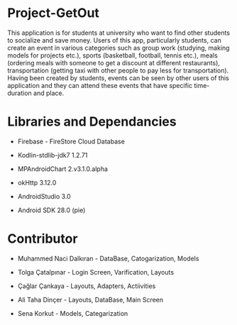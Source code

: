# Project-GetOut
This application is for students at university who want to find other students to socialize
and save money. Users of this app, particularly students, can create an event in various
categories such as group work (studying, making models for projects etc.), sports (basketball,
football, tennis etc.), meals (ordering meals with someone to get a discount at different
restaurants), transportation (getting taxi with other people to pay less for transportation).
Having been created by students, events can be seen by other users of this application and
they can attend these events that have specific time-duration and place.

# Libraries and Dependancies
* Firebase - FireStore Cloud Database

* Kodlin-stdlib-jdk7 1.2.71

* MPAndroidChart 2.v3.1.0.alpha

* okHttp 3.12.0

* AndroidStudio 3.0

* Android SDK 28.0 (pie)

# Contributor
* Muhammed Naci Dalkıran - DataBase, Catogarization, Models

* Tolga Çatalpınar - Login Screen, Varification, Layouts

* Çağlar Çankaya -  Layouts, Adapters, Actiivities

* Ali Taha Dinçer - Layouts, DataBase, Main Screen

* Sena Korkut - Models, Categarization
